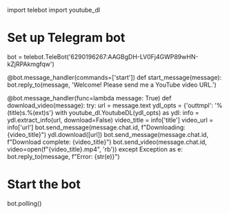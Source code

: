 import telebot
import youtube_dl

# Set up Telegram bot
bot = telebot.TeleBot('6290196267:AAGBgDH-LV0Fj4GWP89wHN-kZjRPAkmgfqw')

@bot.message_handler(commands=['start'])
def start_message(message):
    bot.reply_to(message, 'Welcome! Please send me a YouTube video URL.')

@bot.message_handler(func=lambda message: True)
def download_video(message):
    try:
        url = message.text
        ydl_opts = {'outtmpl': '%(title)s.%(ext)s'}
        with youtube_dl.YoutubeDL(ydl_opts) as ydl:
            info = ydl.extract_info(url, download=False)
            video_title = info['title']
            video_url = info['url']
            bot.send_message(message.chat.id, f"Downloading: {video_title}")
            ydl.download([url])
            bot.send_message(message.chat.id, f"Download complete: {video_title}")
            bot.send_video(message.chat.id, video=open(f"{video_title}.mp4", 'rb'))
    except Exception as e:
        bot.reply_to(message, f"Error: {str(e)}")

# Start the bot
bot.polling()
